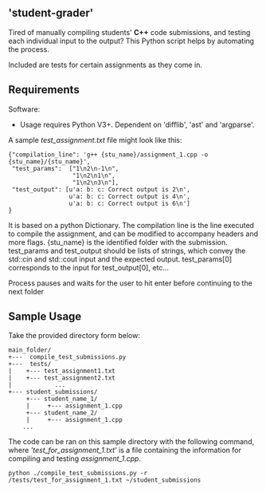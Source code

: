 

'student-grader'
-------------

Tired of manually compiling students' <b>C++</b> code submissions, and testing each individual input to the output? This Python script helps by automating the process.

Included are tests for certain assignments as they come in.

## Requirements

Software:
- Usage requires Python V3+. Dependent on 'difflib', 'ast' and 'argparse'.

A sample <i>test_assignment.txt</i> file might look like this:
```
{"compilation_line": 'g++ {stu_name}/assignment_1.cpp -o {stu_name}/{stu_name}',
 "test_params":  ["1\n2\n-1\n",
			      "1\n2\n1\n",
		          "1\n2\n3\n"],
 "test_output": [u'a: b: c: Correct output is 2\n',
				 u'a: b: c: Correct output is 4\n',
				 u'a: b: c: Correct output is 6\n']
}
```
It is based on a python Dictionary. The compilation line is the line executed to compile the assignment, and can be modified to accompany headers and more flags.  {stu_name} is the identified folder with the submission.
test_params and test_output should be lists of strings, which convey the std::cin and std::cout input and the expected output. test_params[0] corresponds to the input for test_output[0], etc...

Process pauses and waits for the user to hit enter before continuing to the next folder


## Sample Usage

Take the provided directory form below:
```
main_folder/
+---  compile_test_submissions.py
+---  tests/
|    +--- test_assignment1.txt
|    +--- test_assignment2.txt
|            ...
+--- student_submissions/
     +--- student_name_1/
     |     +--- assignment_1.cpp
     +--- student_name_2/
     |     +--- assignment_1.cpp
    ...
```

The code can be ran on this sample directory with the following command, where <i>'test_for_assignment_1.txt'</i> is a file containing the information for compiling and testing <i>assignment_1.cpp</i>.

```
python ./compile_test_submissions.py -r /tests/test_for_assignment_1.txt ~/student_submissions
```
